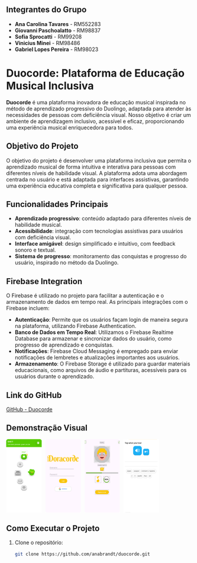 ## Integrantes do Grupo
- **Ana Carolina Tavares** - RM552283
- **Giovanni Paschoalatto** - RM98837
- **Sofia Sprocatti** - RM99208
- **Vinicius Minei** - RM98486
- **Gabriel Lopes Pereira** - RM98023

# Duocorde: Plataforma de Educação Musical Inclusiva

**Duocorde** é uma plataforma inovadora de educação musical inspirada no método de aprendizado progressivo do Duolingo, adaptada para atender às necessidades de pessoas com deficiência visual. Nosso objetivo é criar um ambiente de aprendizagem inclusivo, acessível e eficaz, proporcionando uma experiência musical enriquecedora para todos.

## Objetivo do Projeto

O objetivo do projeto é desenvolver uma plataforma inclusiva que permita o aprendizado musical de forma intuitiva e interativa para pessoas com diferentes níveis de habilidade visual. A plataforma adota uma abordagem centrada no usuário e está adaptada para interfaces assistivas, garantindo uma experiência educativa completa e significativa para qualquer pessoa.

## Funcionalidades Principais

- **Aprendizado progressivo**: conteúdo adaptado para diferentes níveis de habilidade musical.
- **Acessibilidade**: integração com tecnologias assistivas para usuários com deficiência visual.
- **Interface amigável**: design simplificado e intuitivo, com feedback sonoro e textual.
- **Sistema de progresso**: monitoramento das conquistas e progresso do usuário, inspirado no método da Duolingo.

## Firebase Integration

O Firebase é utilizado no projeto para facilitar a autenticação e o armazenamento de dados em tempo real. As principais integrações com o Firebase incluem:

- **Autenticação**: Permite que os usuários façam login de maneira segura na plataforma, utilizando Firebase Authentication.
- **Banco de Dados em Tempo Real**: Utilizamos o Firebase Realtime Database para armazenar e sincronizar dados do usuário, como progresso de aprendizado e conquistas.
- **Notificações**: Firebase Cloud Messaging é empregado para enviar notificações de lembretes e atualizações importantes aos usuários.
- **Armazenamento**: O Firebase Storage é utilizado para guardar materiais educacionais, como arquivos de áudio e partituras, acessíveis para os usuários durante o aprendizado.

## Link do GitHub
[GitHub - Duocorde](https://github.com/anabrandt/duocorde)

## Demonstração Visual

<div style="display:flex;">
  <img src="journey.svg" width="19%">
  <img style="margin-left:10px;" src="login.svg" width="19%">
  <img style="margin-left:10px;" src="perfil.svg" width="19%">
  <img style="margin-left:10px;" src="appmus.svg" width="19%">
</div>

## Como Executar o Projeto

1. Clone o repositório:
   ```bash
   git clone https://github.com/anabrandt/duocorde.git
